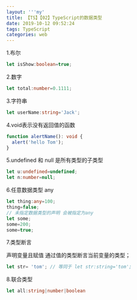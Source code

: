 ```yaml
---
layout: '''my'
title: 【TS】【02】TypeScript的数据类型
date: 2019-10-12 09:52:24
tags: TypeScript
categories: web
---
```

1.布尔
```typescript
let isShow:boolean=true;
```
2.数字

```typescript
let total:number=0.1111;
```
3.字符串
```typescript
let userName:string='Jack';
```
4.void表示没有返回值的函数
```typescript
function alertName(): void {
  alert('hello Tom');
}
```
5.undefined 和 null 是所有类型的子类型
```typescript
let u:undefined=undefined;
let n:number=null;
```
6.任意数据类型 any
```typescript
let thing:any=100;
thing=false;
// 未指定数据类型的声明 会被指定为any
let some;
some=200;
some=true;
```
7.类型断言

声明变量且赋值 通过值的类型断言当前变量的类型；
```typescript
let str= 'tom'; // 等同于 let str:string='tom';
```
8.联合类型
```typescript
let all:string|number|boolean
```